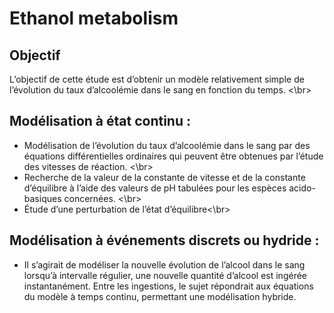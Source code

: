 # Ethanol metabolism

## Objectif
L’objectif de cette étude est d’obtenir un modèle relativement simple de l’évolution du taux d’alcoolémie dans le sang en fonction du temps. <\br>
## Modélisation à état continu :
- Modélisation de l’évolution du taux d’alcoolémie dans le sang par des équations différentielles ordinaires qui peuvent être obtenues par l’étude des vitesses de réaction. <\br>
- Recherche de la valeur de la constante de vitesse et de la constante d’équilibre à l’aide des
valeurs de pH tabulées pour les espèces acido-basiques concernées. <\br>
- Étude d’une perturbation de l’état d’équilibre<\br>

## Modélisation à événements discrets ou hydride :
- Il s’agirait de modéliser la nouvelle évolution de l’alcool dans le sang lorsqu’à intervalle régulier, une nouvelle quantité d’alcool est ingérée instantanément. Entre les ingestions, le sujet répondrait aux équations du modèle à temps continu, permettant une modélisation hybride.
